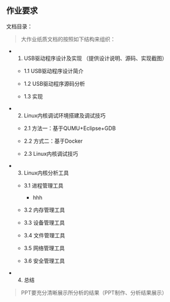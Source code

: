## 作业要求

文档目录：

> 大作业纸质文档的按照如下结构来组织：

* 1. USB驱动程序设计及实现 （提供设计说明、源码、实现截图）

    * 1.1 USB驱动程序设计简介

    * 1.2 USB驱动程序源码分析

    * 1.3 实现

* 2. Linux内核调试环境搭建及调试技巧

    * 2.1 方法一：基于QUMU+Eclipse+GDB

    * 2.2 方式二：基于Docker

    * 2.3 Linux内核调试技巧
  
* 3. Linux内核分析工具

    * 3.1 进程管理工具

        * hhh

    * 3.2 内存管理工具

    * 3.3 设备管理工具

    * 3.4 文件管理工具

    * 3.5 网络管理工具

    * 3.6 安全管理工具

* 4. 总结

> PPT要充分清晰展示所分析的结果（PPT制作、分析结果展示）
